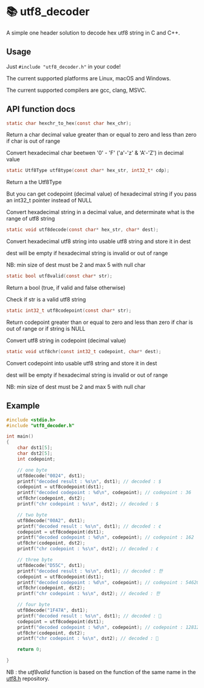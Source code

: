 # 📚 utf8_decoder

A simple one header solution to decode hex utf8 string in C and C++.

## Usage

Just `#include "utf8_decoder.h"` in your code!

The current supported platforms are Linux, macOS and Windows.

The current supported compilers are gcc, clang, MSVC.

## API function docs

```c
static char hexchr_to_hex(const char hex_chr);
```

Return a char decimal value greater than or equal to zero and less than zero if char is out of range

Convert hexadecimal char beetwen '0' - 'F' ('a'-'z' & 'A'-'Z') in decimal value

```c
static Utf8Type utf8type(const char* hex_str, int32_t* cdp);
```

Return a the Utf8Type

But you can get codepoint (decimal value) of hexadecimal string if you pass an int32_t pointer instead of NULL

Convert hexadecimal string in a decimal value, and determinate what is the range of utf8 string

```c
static void utf8decode(const char* hex_str, char* dest);
```

Convert hexadecimal utf8 string into usable utf8 string and store it in dest

dest will be empty if hexadecimal string is invalid or out of range

NB: min size of dest must be 2 and max 5 with null char

```c
static bool utf8valid(const char* str);
```

Return a bool (true, if valid and false otherwise)

Check if str is a valid utf8 string

```c
static int32_t utf8codepoint(const char* str);
```
Return codepoint greater than or equal to zero and less than zero if char is out of range or if string is NULL

Convert utf8 string in codepoint (decimal value)

```c
static void utf8chr(const int32_t codepoint, char* dest);
```
Convert codepoint into usable utf8 string and store it in dest

dest will be empty if hexadecimal string is invalid or out of range

NB: min size of dest must be 2 and max 5 with null char

## Example

```c
#include <stdio.h>
#include "utf8_decoder.h"

int main()
{
    char dst1[5];
    char dst2[5];
    int codepoint;

    // one byte
    utf8decode("0024", dst1);
    printf("decoded result : %s\n", dst1); // decoded : $
    codepoint = utf8codepoint(dst1);
    printf("decoded codepoint : %d\n", codepoint); // codepoint : 36
    utf8chr(codepoint, dst2);
    printf("chr codepoint : %s\n", dst2); // decoded : $

    // two byte
    utf8decode("00A2", dst1);
    printf("decoded result : %s\n", dst1); // decoded : ¢
    codepoint = utf8codepoint(dst1);
    printf("decoded codepoint : %d\n", codepoint); // codepoint : 162
    utf8chr(codepoint, dst2);
    printf("chr codepoint : %s\n", dst2); // decoded : ¢

    // three byte
    utf8decode("D55C", dst1);
    printf("decoded result : %s\n", dst1); // decoded : 한
    codepoint = utf8codepoint(dst1);
    printf("decoded codepoint : %d\n", codepoint); // codepoint : 54620
    utf8chr(codepoint, dst2);
    printf("chr codepoint : %s\n", dst2); // decoded : 한

    // four byte
    utf8decode("1F47A", dst1);
    printf("decoded result : %s\n", dst1); // decoded : 👺
    codepoint = utf8codepoint(dst1);
    printf("decoded codepoint : %d\n", codepoint); // codepoint : 128122
    utf8chr(codepoint, dst2);
    printf("chr codepoint : %s\n", dst2); // decoded : 👺

    return 0;

}
```

NB : the *utf8valid* function is based on the function of the same name in the [utf8.h](https://github.com/sheredom/utf8.h) repository.